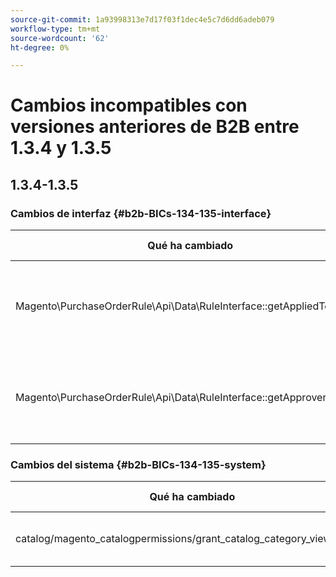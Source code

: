```yaml
---
source-git-commit: 1a93998313e7d17f03f1dec4e5c7d6dd6adeb079
workflow-type: tm+mt
source-wordcount: '62'
ht-degree: 0%

---
```

# Cambios incompatibles con versiones anteriores de B2B entre 1.3.4 y 1.3.5

## 1.3.4-1.3.5

### Cambios de interfaz {#b2b-BICs-134-135-interface}

| Qué ha cambiado | Cómo ha cambiado |
| --- | --- |
| Magento\PurchaseOrderRule\Api\Data\RuleInterface::getAppliedToRoleIds | Se ha cambiado el tipo de devolución del método [public]. |
| Magento\PurchaseOrderRule\Api\Data\RuleInterface::getApproverRoleIds | Se ha cambiado el tipo de devolución del método [public]. |

### Cambios del sistema {#b2b-BICs-134-135-system}

| Qué ha cambiado | Cómo ha cambiado |
| --- | --- |
| catalog/magento\_catalogpermissions/grant\_catalog\_category\_view\_groups | Se ha añadido un nodo de campo |
